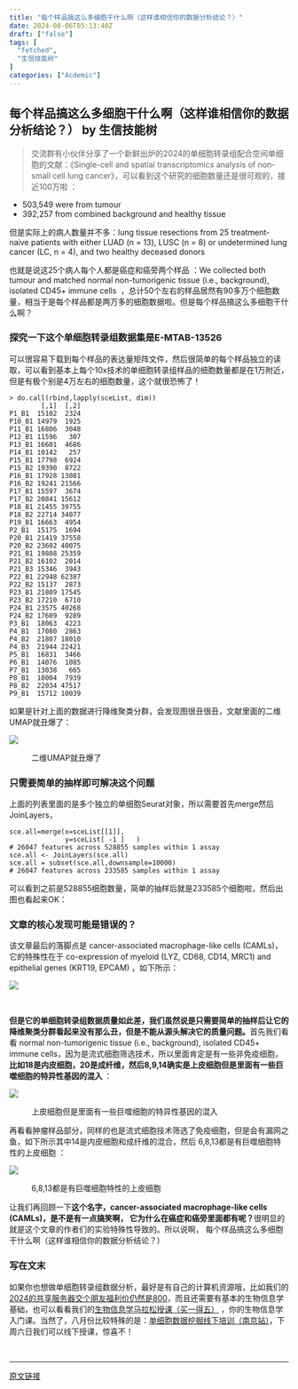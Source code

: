 ```yaml
---
title: "每个样品搞这么多细胞干什么啊（这样谁相信你的数据分析结论？）"
date: 2024-08-06T05:13:40Z
draft: ["false"]
tags: [
  "fetched",
  "生信技能树"
]
categories: ["Acdemic"]
---
```

每个样品搞这么多细胞干什么啊（这样谁相信你的数据分析结论？） by 生信技能树
------
<div><section data-tool="mdnice编辑器" data-website="https://www.mdnice.com"><blockquote data-tool="mdnice编辑器"><span></span><p>交流群有小伙伴分享了一个新鲜出炉的2024的单细胞转录组配合空间单细胞的文献：《Single-cell and spatial transcriptomics analysis of non-small cell lung cancer》，可以看到这个研究的细胞数量还是很可观的，接近100万啦 ：</p></blockquote><ul data-tool="mdnice编辑器"><li><section>503,549 were from tumour</section></li><li><section>392,257 from combined background and healthy tissue</section></li></ul><p data-tool="mdnice编辑器">但是实际上的病人数量并不多：lung tissue resections from 25 treatment-naive patients with either LUAD (n = 13), LUSC (n = 8) or undetermined lung cancer (LC, n = 4), and two healthy deceased donors</p><p data-tool="mdnice编辑器">也就是说这25个病人每个人都是癌症和癌旁两个样品 ：We collected both tumour and matched normal non-tumorigenic tissue (i.e., background), isolated CD45+ immune cells  ，总计50个左右的样品居然有90多万个细胞数量，相当于是每个样品都是两万多的细胞数据啦。但是每个样品搞这么多细胞干什么啊？</p><h3 data-tool="mdnice编辑器"><span></span><span>探究一下这个单细胞转录组数据集是E-MTAB-13526</span><span></span></h3><p data-tool="mdnice编辑器">可以很容易下载到每个样品的表达量矩阵文件，然后很简单的每个样品独立的读取，可以看到基本上每个10x技术的单细胞转录组样品的细胞数量都是在1万附近，但是有极个别是4万左右的细胞数量，这个就很恐怖了！</p><pre data-tool="mdnice编辑器"><span></span><code>&gt; do.call(rbind,lapply(sceList, dim)) <br>        [,1]  [,2]<br>P1_B1  15102  2324<br>P10_B1 14979  1925<br>P11_B1 16806  3048<br>P12_B1 11596   307<br>P13_B1 16601  4686<br>P14_B1 10142   257<br>P15_B1 17798  6924<br>P15_B2 19390  8722<br>P16_B1 17928 13081<br>P16_B2 19241 21566<br>P17_B1 15597  3674<br>P17_B2 20841 15612<br>P18_B1 21455 39755<br>P18_B2 22714 34077<br>P19_B1 16663  4954<br>P2_B1  15175  1694<br>P20_B1 21419 37558<br>P20_B2 23602 40075<br>P21_B1 19808 25359<br>P21_B2 16102  2014<br>P21_B3 15346  3943<br>P22_B1 22948 62387<br>P22_B2 15137  2873<br>P23_B1 21809 17545<br>P23_B2 17210  6710<br>P24_B1 23575 40268<br>P24_B2 17609  9289<br>P3_B1  18063  4223<br>P4_B1  17080  2863<br>P4_B2  21807 18010<br>P4_B3  21944 22421<br>P5_B1  16831  3466<br>P6_B1  14076  1085<br>P7_B1  13038   665<br>P8_B1  18004  7939<br>P8_B2  22034 47517<br>P9_B1  15712 10039<br></code></pre><p data-tool="mdnice编辑器">如果是针对上面的数据进行降维聚类分群，会发现图很丑很丑，文献里面的二维UMAP就丑爆了：</p><p><img data-galleryid="" data-imgfileid="100048730" data-ratio="0.6620498614958449" data-s="300,640" data-src="https://mmbiz.qpic.cn/mmbiz_png/cZNhZQ6j4wyx0DMx2wOgGcycl5b3QDK5icbndeM6DLiazlFapOcM5j0MAZDpMSBLhYUCEibo0G42YLF5NBRzXPK9w/640?wx_fmt=png&amp;from=appmsg" data-type="png" data-w="722" src="https://mmbiz.qpic.cn/mmbiz_png/cZNhZQ6j4wyx0DMx2wOgGcycl5b3QDK5icbndeM6DLiazlFapOcM5j0MAZDpMSBLhYUCEibo0G42YLF5NBRzXPK9w/640?wx_fmt=png&amp;from=appmsg"></p><figure data-tool="mdnice编辑器"><figcaption>二维UMAP就丑爆了</figcaption></figure><h3 data-tool="mdnice编辑器"><span></span><span>只需要简单的抽样即可解决这个问题</span><span></span></h3><p data-tool="mdnice编辑器">上面的列表里面的是多个独立的单细胞Seurat对象，所以需要首先merge然后JoinLayers，</p><pre data-tool="mdnice编辑器"><span></span><code>sce.all=merge(x=sceList[[<span>1</span>]],<br>              y=sceList[ -<span>1</span> ]   )  <br><span># 26047 features across 528855 samples within 1 assay </span><br>sce.all &lt;- JoinLayers(sce.all) <br>sce.all = subset(sce.all,downsample=<span>10000</span>) <br><span># 26047 features across 233585 samples within 1 assay </span><br></code></pre><p data-tool="mdnice编辑器">可以看到之前是528855细胞数量，简单的抽样后就是233585个细胞啦，然后出图也看起来OK：</p><h3 data-tool="mdnice编辑器"><span></span><span>文章的核心发现可能是错误的？</span><span></span></h3><p data-tool="mdnice编辑器">该文章最后的落脚点是 cancer-associated macrophage-like cells (CAMLs)，它的特殊性在于 co-expression of myeloid (LYZ, CD68, CD14, MRC1) and epithelial genes (KRT19, EPCAM) ，如下所示：</p><p><img data-galleryid="" data-imgfileid="100048729" data-ratio="0.46835443037974683" data-s="300,640" data-src="https://mmbiz.qpic.cn/mmbiz_png/cZNhZQ6j4wyx0DMx2wOgGcycl5b3QDK5kCUCUnq9T488EdETcQSZsJvLmz5s5pZtZSAWWYEEkfpGEgKCrPO7DA/640?wx_fmt=png&amp;from=appmsg" data-type="png" data-w="790" src="https://mmbiz.qpic.cn/mmbiz_png/cZNhZQ6j4wyx0DMx2wOgGcycl5b3QDK5kCUCUnq9T488EdETcQSZsJvLmz5s5pZtZSAWWYEEkfpGEgKCrPO7DA/640?wx_fmt=png&amp;from=appmsg"></p><figure data-tool="mdnice编辑器"><figcaption> </figcaption></figure><p data-tool="mdnice编辑器"><span><strong>但是它的单细胞转录组数据质量如此差，我们虽然说是只需要简单的抽样后让它的降维聚类分群看起来没有那么丑，但是不能从源头解决它的质量问题。</strong></span>首先我们看看 normal non-tumorigenic tissue (i.e., background), isolated CD45+ immune cells，因为是流式细胞筛选技术，所以里面肯定是有一些非免疫细胞，<strong>比如18是内皮细胞，20是成纤维，然后8,9,14确实是上皮细胞但是里面有一些巨噬细胞的特异性基因的混入 </strong>：</p><p><img data-galleryid="" data-imgfileid="100048731" data-ratio="0.9845201238390093" data-s="300,640" data-src="https://mmbiz.qpic.cn/mmbiz_png/cZNhZQ6j4wyx0DMx2wOgGcycl5b3QDK5zJKKWTz38EE0FLtk6YfNwOy4X5boROExxa3QjhOxry9e6I1LuIkmeQ/640?wx_fmt=png&amp;from=appmsg" data-type="png" data-w="1938" src="https://mmbiz.qpic.cn/mmbiz_png/cZNhZQ6j4wyx0DMx2wOgGcycl5b3QDK5zJKKWTz38EE0FLtk6YfNwOy4X5boROExxa3QjhOxry9e6I1LuIkmeQ/640?wx_fmt=png&amp;from=appmsg"></p><figure data-tool="mdnice编辑器"><figcaption>上皮细胞但是里面有一些巨噬细胞的特异性基因的混入</figcaption></figure><p data-tool="mdnice编辑器">再看看肿瘤样品部分，同样的也是流式细胞技术筛选了免疫细胞，但是会有漏网之鱼，如下所示其中14是内皮细胞和成纤维的混合，然后 6,8,13都是有巨噬细胞特性的上皮细胞 ：</p><p><img data-galleryid="" data-imgfileid="100048732" data-ratio="1.0269106566200215" data-s="300,640" data-src="https://mmbiz.qpic.cn/mmbiz_png/cZNhZQ6j4wyx0DMx2wOgGcycl5b3QDK5FhD2hfjp08b6CpCvwZBT2K8uhD1opJ0WQPYTRLhF7PHzfoV3icqJQKg/640?wx_fmt=png&amp;from=appmsg" data-type="png" data-w="1858" src="https://mmbiz.qpic.cn/mmbiz_png/cZNhZQ6j4wyx0DMx2wOgGcycl5b3QDK5FhD2hfjp08b6CpCvwZBT2K8uhD1opJ0WQPYTRLhF7PHzfoV3icqJQKg/640?wx_fmt=png&amp;from=appmsg"></p><figure data-tool="mdnice编辑器"><figcaption>6,8,13都是有巨噬细胞特性的上皮细胞</figcaption></figure><p data-tool="mdnice编辑器">让我们再回顾一下<span><strong>这个名字，cancer-associated macrophage-like cells (CAMLs)，是不是有一点搞笑啊， 它为什么在癌症和癌旁里面都有呢？</strong></span>很明显的就是这个文章的作者们的实验特殊性导致的。所以说啊， 每个样品搞这么多细胞干什么啊（这样谁相信你的数据分析结论？） </p></section><section data-tool="mdnice编辑器" data-website="https://www.mdnice.com"><h3 data-tool="mdnice编辑器"><span>写在文末</span></h3></section><p>如果你也想做单细胞转录组数据分析，<span>最好是有自己的计算机资源哦，比如我们的</span><a href="https://mp.weixin.qq.com/s?__biz=MzAxMDkxODM1Ng==&amp;mid=2247528363&amp;idx=1&amp;sn=5e02f3e9b2e148191e23ebc2c0d780e7&amp;scene=21#wechat_redirect" data-linktype="2">2024的共享服务器交个朋友福利价仍然是800</a><span>，而且还需要有基本的生物信息学基础，也可以看看我们的</span><a target="_blank" href="http://mp.weixin.qq.com/s?__biz=MzAxMDkxODM1Ng==&amp;mid=2247531929&amp;idx=1&amp;sn=f6f16b7bf6b907360d6d0052e3d10cf6&amp;chksm=9b4b3d22ac3cb434b6aa7753a4cf0f266578147ccf10b49cc834e46af578ee6de99be0accb30&amp;scene=21#wechat_redirect" textvalue="生物信息学马拉‍松授课（买一得五）" linktype="text" imgurl="" imgdata="null" data-itemshowtype="0" tab="innerlink" data-linktype="2" hasload="1">生物信息学马拉松授课（买一得五）</a><span> ，你的生物信息学入门课。当然了，八月份比较特殊的是：<a target="_blank" href="http://mp.weixin.qq.com/s?__biz=MzUzMTEwODk0Ng==&amp;mid=2247526317&amp;idx=1&amp;sn=b6fef7bcd40fa18db974aa3d36656c20&amp;chksm=fa45a290cd322b86afc3676b1a715a734782956a9e37d40b978ef54d51c9cd47facb9f356e53&amp;scene=21#wechat_redirect" textvalue="单细胞数据挖掘线下培训（南京站）" linktype="text" imgurl="" imgdata="null" data-itemshowtype="11" tab="innerlink" data-linktype="2">单细胞数据挖掘线下培训（南京站）</a>，下周六日我们可以线下授课，惊喜不！</span></p><p><br></p><p><mp-style-type data-value="3"></mp-style-type></p></div>  
<hr>
<a href="https://mp.weixin.qq.com/s/EQK7yz0_HBDyqf89Twd7-g",target="_blank" rel="noopener noreferrer">原文链接</a>
